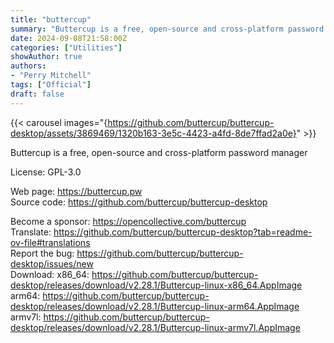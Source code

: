 ```yaml
---
title: "buttercup"
summary: "Buttercup is a free, open-source and cross-platform password manager"
date: 2024-09-08T21:58:00Z
categories: ["Utilities"]
showAuthor: true
authors:
- "Perry Mitchell"
tags: ["Official"]
draft: false
---
```


{{< carousel images="{https://github.com/buttercup/buttercup-desktop/assets/3869469/1320b163-3e5c-4423-a4fd-8de7ffad2a0e}" >}}

Buttercup is a free, open-source and cross-platform password manager

License: GPL-3.0

Web page: <https://buttercup.pw>  
Source code: <https://github.com/buttercup/buttercup-desktop>

Become a sponsor: <https://opencollective.com/buttercup>  
Translate: <https://github.com/buttercup/buttercup-desktop?tab=readme-ov-file#translations>  
Report the bug: <https://github.com/buttercup/buttercup-desktop/issues/new>  
Download:   x86_64: <https://github.com/buttercup/buttercup-desktop/releases/download/v2.28.1/Buttercup-linux-x86_64.AppImage>  
            arm64: <https://github.com/buttercup/buttercup-desktop/releases/download/v2.28.1/Buttercup-linux-arm64.AppImage>  
            armv7l: <https://github.com/buttercup/buttercup-desktop/releases/download/v2.28.1/Buttercup-linux-armv7l.AppImage>
